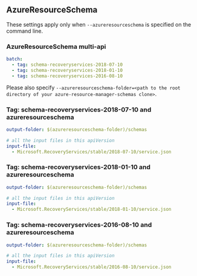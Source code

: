 ## AzureResourceSchema

These settings apply only when `--azureresourceschema` is specified on the command line.

### AzureResourceSchema multi-api

``` yaml $(azureresourceschema) && $(multiapi)
batch:
  - tag: schema-recoveryservices-2018-07-10
  - tag: schema-recoveryservices-2018-01-10
  - tag: schema-recoveryservices-2016-08-10

```

Please also specify `--azureresourceschema-folder=<path to the root directory of your azure-resource-manager-schemas clone>`.

### Tag: schema-recoveryservices-2018-07-10 and azureresourceschema

``` yaml $(tag) == 'schema-recoveryservices-2018-07-10' && $(azureresourceschema)
output-folder: $(azureresourceschema-folder)/schemas

# all the input files in this apiVersion
input-file:
  - Microsoft.RecoveryServices/stable/2018-07-10/service.json

```

### Tag: schema-recoveryservices-2018-01-10 and azureresourceschema

``` yaml $(tag) == 'schema-recoveryservices-2018-01-10' && $(azureresourceschema)
output-folder: $(azureresourceschema-folder)/schemas

# all the input files in this apiVersion
input-file:
  - Microsoft.RecoveryServices/stable/2018-01-10/service.json

```

### Tag: schema-recoveryservices-2016-08-10 and azureresourceschema

``` yaml $(tag) == 'schema-recoveryservices-2016-08-10' && $(azureresourceschema)
output-folder: $(azureresourceschema-folder)/schemas

# all the input files in this apiVersion
input-file:
  - Microsoft.RecoveryServices/stable/2016-08-10/service.json

```
